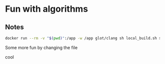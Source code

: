 # Fun with algorithms

## Notes

```sh
docker run --rm -v "$(pwd)":/app -w /app glot/clang sh local_build.sh soln
```






Some more fun by changing the file

cool
